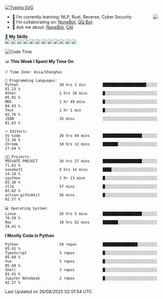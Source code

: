 [![Typing SVG](https://readme-typing-svg.herokuapp.com?size=25&duration=2500&color=8C43EA&vCenter=true&width=200&height=40&lines=Hi+there+%F0%9F%91%8B%F0%9F%8F%BB;I'm+yanyongyu)](https://git.io/typing-svg)

<a href="#">
  <img align="right" src="https://github-readme-stats.vercel.app/api?username=yanyongyu&count_private=true&show_icons=true&bg_color=15,f2f7fd,E0EAFC" />
</a>

- 🌱 I’m currently learning: NLP, Rust, Reverse, Cyber Security
- 👯 I’m collaborating on: [NoneBot](https://github.com/nonebot), [QQ Bot](https://github.com/Mrs4s/go-cqhttp)
- 💬 Ask me about: [NoneBot](https://github.com/nonebot), [CAI](https://github.com/cscs181/CAI)

🌟 **My Skills**  
![](https://img.shields.io/badge/-Python-3e74a2?style=flat-square&logo=Python&logoColor=fff)
![](https://img.shields.io/badge/-TypeScript-3178C6?style=flat-square&logo=TypeScript&logoColor=fff)
![](https://img.shields.io/badge/-Vue-4fc08d?style=flat-square&logo=Vue.js&logoColor=fff)
![](https://img.shields.io/badge/-React-2d98ce?style=flat-square&logo=React&logoColor=fff)
![](https://img.shields.io/badge/-FastAPI-009688?style=flat-square&logo=FastAPI&logoColor=fff)
![](https://img.shields.io/badge/-Linux-000000?style=flat-square&logo=Linux&logoColor=fff)
![](https://img.shields.io/badge/-Docker-2496ED?style=flat-square&logo=Docker&logoColor=fff)
![](https://img.shields.io/badge/-Kubernetes-326CE5?style=flat-square&logo=Kubernetes&logoColor=fff)
![](https://img.shields.io/badge/-GitHub%20Actions-2088FF?style=flat-square&logo=GitHubActions&logoColor=fff)
![](https://img.shields.io/badge/-PostgreSQL-4169E1?style=flat-square&logo=PostgreSQL&logoColor=fff)
![](https://img.shields.io/badge/-Redis-DC382D?style=flat-square&logo=Redis&logoColor=fff)
![](https://img.shields.io/badge/-MongoDB-47A248?style=flat-square&logo=MongoDB&logoColor=fff)

<!--START_SECTION:waka-->
![Code Time](http://img.shields.io/badge/Code%20Time-7%2C911%20hrs%2041%20mins-blue)

📊 **This Week I Spent My Time On** 

```text
🕑︎ Time Zone: Asia/Shanghai

💬 Programming Languages: 
Python                   30 hrs 1 min        ████████████████████░░░░░   81.23 % 
Other                    2 hrs 10 mins       █░░░░░░░░░░░░░░░░░░░░░░░░   05.91 % 
MDX                      1 hr 49 mins        █░░░░░░░░░░░░░░░░░░░░░░░░   04.93 % 
Text                     1 hr 1 min          █░░░░░░░░░░░░░░░░░░░░░░░░   02.76 % 
JSON                     35 mins             ░░░░░░░░░░░░░░░░░░░░░░░░░   01.62 % 

🔥 Editors: 
VS Code                  26 hrs 44 mins      ██████████████████░░░░░░░   72.36 % 
Chrome                   10 hrs 12 mins      ███████░░░░░░░░░░░░░░░░░░   27.64 % 

🐱‍💻 Projects: 
PRIVATE PROJECT          26 hrs 27 mins      ██████████████████░░░░░░░   71.61 % 
nonebot2                 5 hrs 14 mins       ████░░░░░░░░░░░░░░░░░░░░░   14.18 % 
cpython                  1 hr 13 mins        █░░░░░░░░░░░░░░░░░░░░░░░░   03.30 % 
vllm                     57 mins             █░░░░░░░░░░░░░░░░░░░░░░░░   02.62 % 
action-githubkit         56 mins             █░░░░░░░░░░░░░░░░░░░░░░░░   02.57 % 

💻 Operating System: 
Linux                    26 hrs 5 mins       ██████████████████░░░░░░░   70.59 % 
Mac                      10 hrs 52 mins      ███████░░░░░░░░░░░░░░░░░░   29.41 % 
```

**I Mostly Code in Python** 

```text
Python                   58 repos            ████████████████░░░░░░░░░   65.91 % 
TypeScript               5 repos             █░░░░░░░░░░░░░░░░░░░░░░░░   05.68 % 
Vue                      5 repos             █░░░░░░░░░░░░░░░░░░░░░░░░   05.68 % 
Shell                    3 repos             █░░░░░░░░░░░░░░░░░░░░░░░░   03.41 % 
Jupyter Notebook         2 repos             █░░░░░░░░░░░░░░░░░░░░░░░░   02.27 % 
```




 Last Updated on 26/08/2025 02:01:54 UTC
<!--END_SECTION:waka-->
